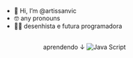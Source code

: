 - 👋 Hi, I’m @artissanvic
- 🤓 any pronouns
- 👩‍💻 desenhista e futura programadora
</br>
‎ ‎ ‎ ‎ ‎ ‎ ‎‎ ‎ ‎ ‎ ‎ ‎ ‎ ‎ ‎ ‎ ‎  ‎ ‎ ‎ ‎ ‎  ‎ aprendendo ↓
<img src="https://encrypted-tbn0.gstatic.com/images?q=tbn:ANd9GcTP9ObKv6LEFUdqow_aWivUIjA8w1BoF6Jkxw&usqp=CAU" alt="Java Script">





<!---
artissanvic/artissanvic is a ✨ special ✨ repository because its `README.md` (this file) appears on your GitHub profile.
You can click the Preview link to take a look at your changes.
--->

